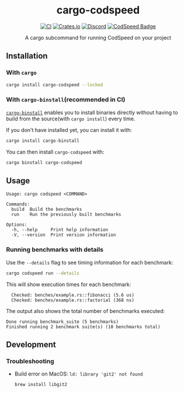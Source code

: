 <div align="center">
<h1>cargo-codspeed</h1>

[![CI](https://github.com/CodSpeedHQ/codspeed-rust/actions/workflows/ci.yml/badge.svg?branch=main)](https://github.com/CodSpeedHQ/codspeed-rust/actions/workflows/ci.yml)
[![Crates.io](https://img.shields.io/crates/v/cargo-codspeed)](https://crates.io/crates/cargo-codspeed)
[![Discord](https://img.shields.io/badge/chat%20on-discord-7289da.svg)](https://discord.com/invite/MxpaCfKSqF)
[![CodSpeed Badge](https://img.shields.io/endpoint?url=https://codspeed.io/badge.json)](https://codspeed.io/CodSpeedHQ/codspeed-rust)

A cargo subcommand for running CodSpeed on your project

</div>

## Installation

### With `cargo`

```bash
cargo install cargo-codspeed --locked
```

### With `cargo-binstall`(recommended in CI)

[`cargo-binstall`](https://github.com/cargo-bins/cargo-binstall) enables you to install binaries directly without having to build from the source(with `cargo install`) every time.

If you don't have installed yet, you can install it with:

```bash
cargo install cargo-binstall
```

You can then install `cargo-codspeed` with:

```bash
cargo binstall cargo-codspeed
```

## Usage

```
Usage: cargo codspeed <COMMAND>

Commands:
  build  Build the benchmarks
  run    Run the previously built benchmarks

Options:
  -h, --help     Print help information
  -V, --version  Print version information
```

### Running benchmarks with details

Use the `--details` flag to see timing information for each benchmark:

```bash
cargo codspeed run --details
```

This will show execution times for each benchmark:
```
  Checked: benches/example.rs::fibonacci (5.6 us)
  Checked: benches/example.rs::factorial (368 ns)
```

The output also shows the total number of benchmarks executed:
```
Done running benchmark_suite (5 benchmarks)
Finished running 2 benchmark suite(s) (10 benchmarks total)
```

## Development

### Troubleshooting

- Build error on MacOS: `ld: library 'git2' not found`

  ```
  brew install libgit2
  ```
